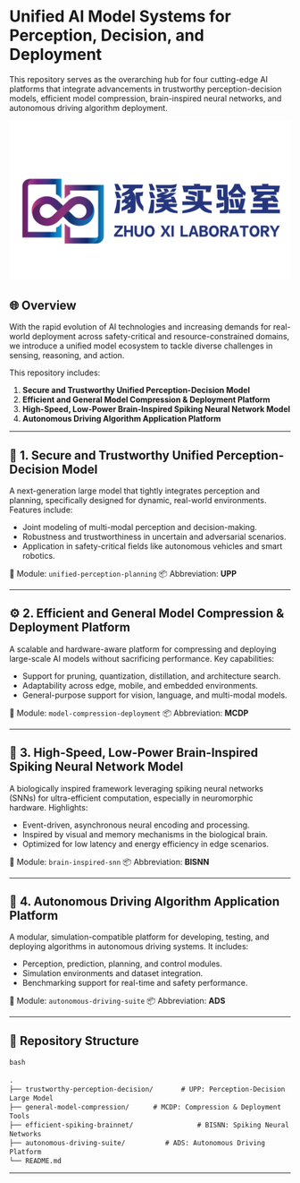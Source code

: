 # Unified AI Model Systems for Perception, Decision, and Deployment

This repository serves as the overarching hub for four cutting-edge AI platforms that integrate advancements in trustworthy perception-decision models, efficient model compression, brain-inspired neural networks, and autonomous driving algorithm deployment.

![logo](logo.png)

## 🌐 Overview

With the rapid evolution of AI technologies and increasing demands for real-world deployment across safety-critical and resource-constrained domains, we introduce a unified model ecosystem to tackle diverse challenges in sensing, reasoning, and action.

This repository includes:

1. **Secure and Trustworthy Unified Perception-Decision Model**
2. **Efficient and General Model Compression & Deployment Platform**
3. **High-Speed, Low-Power Brain-Inspired Spiking Neural Network Model**
4. **Autonomous Driving Algorithm Application Platform**

------

## 🔐 1. Secure and Trustworthy Unified Perception-Decision Model

A next-generation large model that tightly integrates perception and planning, specifically designed for dynamic, real-world environments. Features include:

- Joint modeling of multi-modal perception and decision-making.
- Robustness and trustworthiness in uncertain and adversarial scenarios.
- Application in safety-critical fields like autonomous vehicles and smart robotics.

📁 Module: `unified-perception-planning`
 📦 Abbreviation: **UPP**

------

## ⚙️ 2. Efficient and General Model Compression & Deployment Platform

A scalable and hardware-aware platform for compressing and deploying large-scale AI models without sacrificing performance. Key capabilities:

- Support for pruning, quantization, distillation, and architecture search.
- Adaptability across edge, mobile, and embedded environments.
- General-purpose support for vision, language, and multi-modal models.

📁 Module: `model-compression-deployment`
 📦 Abbreviation: **MCDP**

------

## 🧠 3. High-Speed, Low-Power Brain-Inspired Spiking Neural Network Model

A biologically inspired framework leveraging spiking neural networks (SNNs) for ultra-efficient computation, especially in neuromorphic hardware. Highlights:

- Event-driven, asynchronous neural encoding and processing.
- Inspired by visual and memory mechanisms in the biological brain.
- Optimized for low latency and energy efficiency in edge scenarios.

📁 Module: `brain-inspired-snn`
 📦 Abbreviation: **BISNN**

------

## 🚗 4. Autonomous Driving Algorithm Application Platform

A modular, simulation-compatible platform for developing, testing, and deploying algorithms in autonomous driving systems. It includes:

- Perception, prediction, planning, and control modules.
- Simulation environments and dataset integration.
- Benchmarking support for real-time and safety performance.

📁 Module: `autonomous-driving-suite`
 📦 Abbreviation: **ADS**

------

## 🔧 Repository Structure

```
bash

.
├── trustworthy-perception-decision/       # UPP: Perception-Decision Large Model
├── general-model-compression/      # MCDP: Compression & Deployment Tools
├── efficient-spiking-brainnet/                # BISNN: Spiking Neural Networks
├── autonomous-driving-suite/          # ADS: Autonomous Driving Platform
└── README.md
```

------


